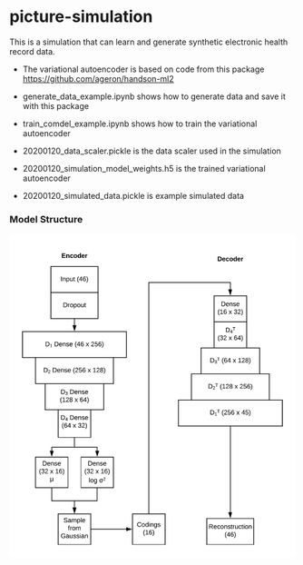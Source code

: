# picture-simulation
This is a simulation that can learn and generate synthetic electronic health record data.

* The variational autoencoder is based on code from this package https://github.com/ageron/handson-ml2

* generate_data_example.ipynb shows how to generate data and save it with this package

* train_comdel_example.ipynb shows how to train the variational autoencoder

* 20200120_data_scaler.pickle is the data scaler used in the simulation

* 20200120_simulation_model_weights.h5 is the trained variational autoencoder

* 20200120_simulated_data.pickle is example simulated data


### Model Structure

<img src="model.png" />